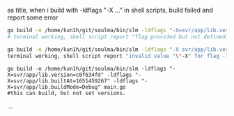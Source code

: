 as title, when i build with -ldflags "-X ..." in shell scripts, build failed and report some error 

```bash
go build -o /home/kun1h/git/soulma/bin/slm -ldflags "-X=svr/app/lib.version=c0f634fd -X=svr/app/lib.builtAt=1651459267 -X=svr/app/lib.buildMode=Debug" main.go
# terminal working, shell script report "flag provided but not defined: -X"
```

```bash
go build -o /home/kun1h/git/soulma/bin/slm -ldflags "-X svr/app/lib.version=c0f634fd -X svr/app/lib.builtAt=1651459267 -X svr/app/lib.buildMode=Debug" main.go
terminal working, shell script report "invalid value "\"-X" for flag -ldflags: missing =<value> in <pattern>=<value>"
```

```
go build -o /home/kun1h/git/soulma/bin/slm -ldflags "-X=svr/app/lib.version=c0f634fd" -ldflags "-X=svr/app/lib.builtAt=1651459267" -ldflags "-X=svr/app/lib.buildMode=Debug" main.go
#this can build, but not set versions.
```

...